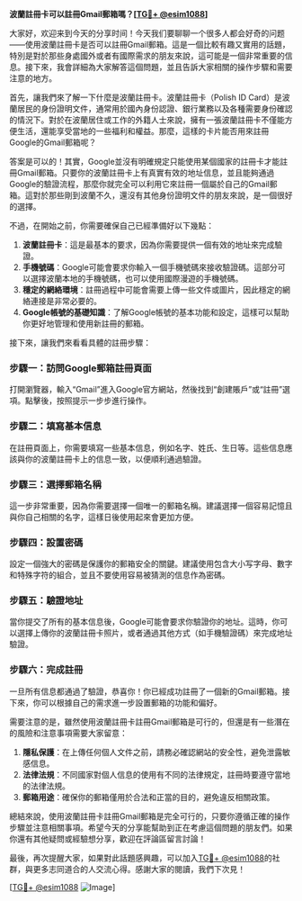**波蘭註冊卡可以註冊Gmail郵箱嗎？[[TG💪+ @esim1088](https://t.me/s/esim1088)]**

大家好，欢迎来到今天的分享时间！今天我们要聊聊一个很多人都会好奇的问题——使用波蘭註冊卡是否可以註冊Gmail郵箱。這是一個比較有趣又實用的話題，特別是對於那些身處國外或者有國際需求的朋友來說，這可能是一個非常重要的信息。接下來，我會詳細為大家解答這個問題，並且告訴大家相關的操作步驟和需要注意的地方。

首先，讓我們來了解一下什麼是波蘭註冊卡。波蘭註冊卡（Polish ID Card）是波蘭居民的身份證明文件，通常用於國內身份認證、銀行業務以及各種需要身份確認的情況下。對於在波蘭居住或工作的外籍人士來說，擁有一張波蘭註冊卡不僅能方便生活，還能享受當地的一些福利和權益。那麼，這樣的卡片能否用來註冊Google的Gmail郵箱呢？

答案是可以的！其實，Google並沒有明確規定只能使用某個國家的註冊卡才能註冊Gmail郵箱。只要你的波蘭註冊卡上有真實有效的地址信息，並且能夠通過Google的驗證流程，那麼你就完全可以利用它來註冊一個屬於自己的Gmail郵箱。這對於那些剛到波蘭不久，還沒有其他身份證明文件的朋友來說，是一個很好的選擇。

不過，在開始之前，你需要確保自己已經準備好以下幾點：

1. **波蘭註冊卡**：這是最基本的要求，因為你需要提供一個有效的地址來完成驗證。
2. **手機號碼**：Google可能會要求你輸入一個手機號碼來接收驗證碼。這部分可以選擇波蘭本地的手機號碼，也可以使用國際漫遊的手機號碼。
3. **穩定的網絡環境**：註冊過程中可能會需要上傳一些文件或圖片，因此穩定的網絡連接是非常必要的。
4. **Google帳號的基礎知識**：了解Google帳號的基本功能和設定，這樣可以幫助你更好地管理和使用新註冊的郵箱。

接下來，讓我們來看看具體的註冊步驟：

### 步驟一：訪問Google郵箱註冊頁面

打開瀏覽器，輸入“Gmail”進入Google官方網站，然後找到“創建賬戶”或“註冊”選項。點擊後，按照提示一步步進行操作。

### 步驟二：填寫基本信息

在註冊頁面上，你需要填寫一些基本信息，例如名字、姓氏、生日等。這些信息應該與你的波蘭註冊卡上的信息一致，以便順利通過驗證。

### 步驟三：選擇郵箱名稱

這一步非常重要，因為你需要選擇一個唯一的郵箱名稱。建議選擇一個容易記憶且與你自己相關的名字，這樣日後使用起來會更加方便。

### 步驟四：設置密碼

設定一個強大的密碼是保護你的郵箱安全的關鍵。建議使用包含大小写字母、數字和特殊字符的組合，並且不要使用容易被猜測的信息作為密碼。

### 步驟五：驗證地址

當你提交了所有的基本信息後，Google可能會要求你驗證你的地址。這時，你可以選擇上傳你的波蘭註冊卡照片，或者通過其他方式（如手機驗證碼）來完成地址驗證。

### 步驟六：完成註冊

一旦所有信息都通過了驗證，恭喜你！你已經成功註冊了一個新的Gmail郵箱。接下來，你可以根據自己的需求進一步設置郵箱的功能和偏好。

需要注意的是，雖然使用波蘭註冊卡註冊Gmail郵箱是可行的，但還是有一些潛在的風險和注意事項需要大家留意：

1. **隱私保護**：在上傳任何個人文件之前，請務必確認網站的安全性，避免泄露敏感信息。
2. **法律法規**：不同國家對個人信息的使用有不同的法律規定，註冊時要遵守當地的法律法規。
3. **郵箱用途**：確保你的郵箱僅用於合法和正當的目的，避免違反相關政策。

總結來說，使用波蘭註冊卡註冊Gmail郵箱是完全可行的，只要你遵循正確的操作步驟並注意相關事項。希望今天的分享能幫助到正在考慮這個問題的朋友們。如果你還有其他疑問或經驗想分享，歡迎在評論區留言討論！

最後，再次提醒大家，如果對此話題感興趣，可以加入[TG💪+ @esim1088](https://t.me/s/esim1088)的社群，與更多志同道合的人交流心得。感謝大家的閱讀，我們下次見！

[[TG💪+ @esim1088](https://t.me/s/esim1088) ![Image](https://i.postimg.cc/4NQfJmqS/Snipaste-2025-05-13-00-14-12.png)]